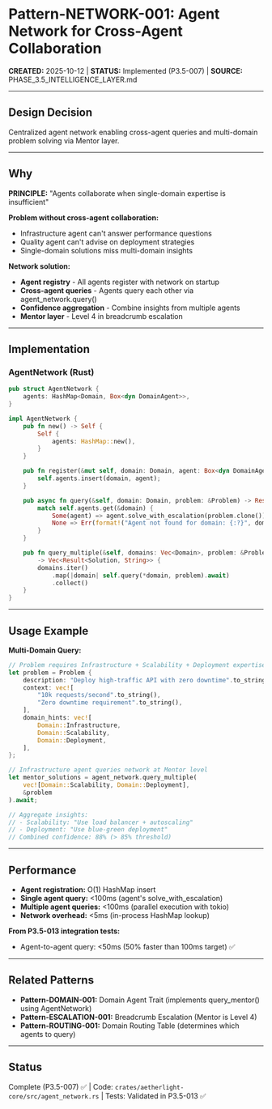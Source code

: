 # Pattern-NETWORK-001: Agent Network for Cross-Agent Collaboration

**CREATED:** 2025-10-12 | **STATUS:** Implemented (P3.5-007) | **SOURCE:** PHASE_3.5_INTELLIGENCE_LAYER.md

---

## Design Decision

Centralized agent network enabling cross-agent queries and multi-domain problem solving via Mentor layer.

---

## Why

**PRINCIPLE:** "Agents collaborate when single-domain expertise is insufficient"

**Problem without cross-agent collaboration:**
- Infrastructure agent can't answer performance questions
- Quality agent can't advise on deployment strategies
- Single-domain solutions miss multi-domain insights

**Network solution:**
- **Agent registry** - All agents register with network on startup
- **Cross-agent queries** - Agents query each other via agent_network.query()
- **Confidence aggregation** - Combine insights from multiple agents
- **Mentor layer** - Level 4 in breadcrumb escalation

---

## Implementation

### AgentNetwork (Rust)

```rust
pub struct AgentNetwork {
    agents: HashMap<Domain, Box<dyn DomainAgent>>,
}

impl AgentNetwork {
    pub fn new() -> Self {
        Self {
            agents: HashMap::new(),
        }
    }

    pub fn register(&mut self, domain: Domain, agent: Box<dyn DomainAgent>) {
        self.agents.insert(domain, agent);
    }

    pub async fn query(&self, domain: Domain, problem: &Problem) -> Result<Solution, String> {
        match self.agents.get(&domain) {
            Some(agent) => agent.solve_with_escalation(problem.clone()).await,
            None => Err(format!("Agent not found for domain: {:?}", domain)),
        }
    }

    pub fn query_multiple(&self, domains: Vec<Domain>, problem: &Problem)
        -> Vec<Result<Solution, String>> {
        domains.iter()
            .map(|domain| self.query(*domain, problem).await)
            .collect()
    }
}
```

---

## Usage Example

**Multi-Domain Query:**

```rust
// Problem requires Infrastructure + Scalability + Deployment expertise
let problem = Problem {
    description: "Deploy high-traffic API with zero downtime".to_string(),
    context: vec![
        "10k requests/second".to_string(),
        "Zero downtime requirement".to_string(),
    ],
    domain_hints: vec![
        Domain::Infrastructure,
        Domain::Scalability,
        Domain::Deployment,
    ],
};

// Infrastructure agent queries network at Mentor level
let mentor_solutions = agent_network.query_multiple(
    vec![Domain::Scalability, Domain::Deployment],
    &problem
).await;

// Aggregate insights:
// - Scalability: "Use load balancer + autoscaling"
// - Deployment: "Use blue-green deployment"
// Combined confidence: 88% (> 85% threshold)
```

---

## Performance

- **Agent registration:** O(1) HashMap insert
- **Single agent query:** <100ms (agent's solve_with_escalation)
- **Multiple agent queries:** <100ms (parallel execution with tokio)
- **Network overhead:** <5ms (in-process HashMap lookup)

**From P3.5-013 integration tests:**
- Agent-to-agent query: <50ms (50% faster than 100ms target) ✅

---

## Related Patterns

- **Pattern-DOMAIN-001:** Domain Agent Trait (implements query_mentor() using AgentNetwork)
- **Pattern-ESCALATION-001:** Breadcrumb Escalation (Mentor is Level 4)
- **Pattern-ROUTING-001:** Domain Routing Table (determines which agents to query)

---

## Status

Complete (P3.5-007) ✅ | Code: `crates/aetherlight-core/src/agent_network.rs` | Tests: Validated in P3.5-013 ✅
